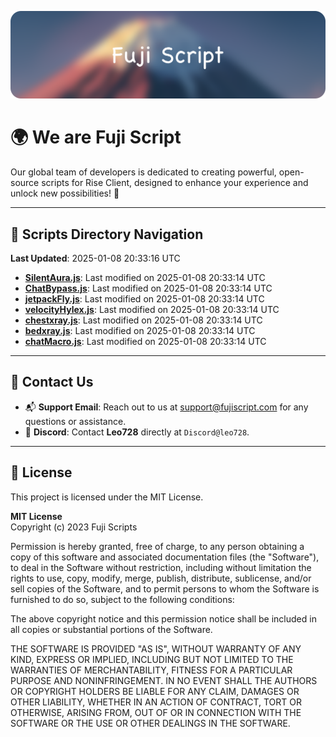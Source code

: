 ![Banner](.github/b.webp)

# 🌍 **We are Fuji Script**

Our global team of developers is dedicated to creating powerful, open-source scripts for Rise Client, designed to enhance your experience and unlock new possibilities! 🌟

---
<!-- SCRIPTS_NAVIGATION_START -->
## 📂 **Scripts Directory Navigation**

**Last Updated**: 2025-01-08 20:33:16 UTC

- **[SilentAura.js](scripts/SilentAura.js)**: Last modified on 2025-01-08 20:33:14 UTC
- **[ChatBypass.js](scripts/ChatBypass.js)**: Last modified on 2025-01-08 20:33:14 UTC
- **[jetpackFly.js](scripts/jetpackFly.js)**: Last modified on 2025-01-08 20:33:14 UTC
- **[velocityHylex.js](scripts/velocityHylex.js)**: Last modified on 2025-01-08 20:33:14 UTC
- **[chestxray.js](scripts/chestxray.js)**: Last modified on 2025-01-08 20:33:14 UTC
- **[bedxray.js](scripts/bedxray.js)**: Last modified on 2025-01-08 20:33:14 UTC
- **[chatMacro.js](scripts/chatMacro.js)**: Last modified on 2025-01-08 20:33:14 UTC

<!-- SCRIPTS_NAVIGATION_END -->

---

## 💬 **Contact Us**  
- 📬 **Support Email**: Reach out to us at [support@fujiscript.com](mailto:support@fujiscript.com) for any questions or assistance.  
- 💬 **Discord**: Contact **Leo728** directly at `Discord@leo728`.

---

## 📜 **License**

This project is licensed under the MIT License.  

**MIT License**  
Copyright (c) 2023 Fuji Scripts  

Permission is hereby granted, free of charge, to any person obtaining a copy of this software and associated documentation files (the "Software"), to deal in the Software without restriction, including without limitation the rights to use, copy, modify, merge, publish, distribute, sublicense, and/or sell copies of the Software, and to permit persons to whom the Software is furnished to do so, subject to the following conditions:  

The above copyright notice and this permission notice shall be included in all copies or substantial portions of the Software.  

THE SOFTWARE IS PROVIDED "AS IS", WITHOUT WARRANTY OF ANY KIND, EXPRESS OR IMPLIED, INCLUDING BUT NOT LIMITED TO THE WARRANTIES OF MERCHANTABILITY, FITNESS FOR A PARTICULAR PURPOSE AND NONINFRINGEMENT. IN NO EVENT SHALL THE AUTHORS OR COPYRIGHT HOLDERS BE LIABLE FOR ANY CLAIM, DAMAGES OR OTHER LIABILITY, WHETHER IN AN ACTION OF CONTRACT, TORT OR OTHERWISE, ARISING FROM, OUT OF OR IN CONNECTION WITH THE SOFTWARE OR THE USE OR OTHER DEALINGS IN THE SOFTWARE.  
